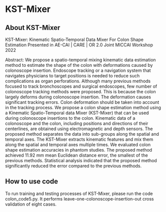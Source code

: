 # KST-Mixer

## About KST-Mixer
KST-Mixer: Kinematic Spatio-Temporal Data Mixer For Colon Shape Estimation
Presented in AE-CAI | CARE | OR 2.0 Joint MICCAI Workshop 2022

Abstract:
We propose a spatio-temporal mixing kinematic data estimation method to estimate the shape of the colon with deformations caused by colonoscope insertion.
Endoscope tracking or a navigation system that navigates physicians to target positions is needed to reduce such complications as organ perforations.
Although many previous methods focused to track bronchoscopes and surgical endoscopes, few number of colonoscope tracking methods were proposed.
This is because the colon largely deforms during colonoscope insertion.
The deformation causes significant tracking errors.
Colon deformation should be taken into account in the tracking process.
We propose a colon shape estimation method using a Kinematic Spatio-Temporal data Mixer (KST-Mixer) that can be used during colonoscope insertions to the colon.
Kinematic data of a colonoscope and the colon, including positions and directions of their centerlines, are obtained using electromagnetic and depth sensors.
The proposed method separates the data into sub-groups along the spatial and temporal axes.
The KST-Mixer extracts kinematic features and mix them along the spatial and temporal axes multiple times.
We evaluated colon shape estimation accuracies in phantom studies.
The proposed method achieved 11.92 mm mean Euclidean distance error, the smallest of the previous methods.
Statistical analysis indicated that the proposed method significantly reduced the error compared to the previous methods.


## How to use code
To run training and testing processes of KST-Mixer, please run the code colon_code5.py.
It performs leave-one-colonoscope-insertion-out cross validation of eight cases.
